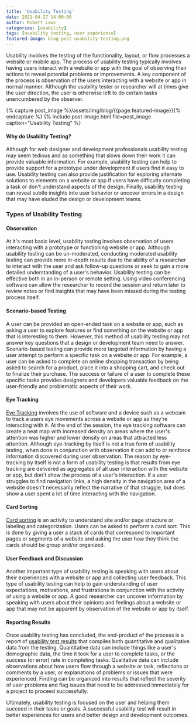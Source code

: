 ```yaml
---
title: 'Usability Testing'
date: 2021-04-27 14:00:00
author: Robert Laws
categories: [usability]
tags: [usability testing, user experience]
featured-image: blog-post-usability-testing.png
---
```


Usability involves the testing of the functionality, layout, or flow processes a website or mobile app. The process of usability testing typically involves having users interact with a website or app with the goal of observing their actions to reveal potential problems or improvements.<!-- more --> A key component of the process is observation of the users interacting with a website or app in normal manner. Although the usability tester or researcher will at times give the user direction, the user is otherwise left to do certain tasks unencumbered by the observer.

{% capture post_image %}/assets/img/blog/{{page.featured-image}}{% endcapture %}
{% include post-image.html file=post_image caption="Usability Testing" %}

#### Why do Usability Testing?

Although for web designer and development professionals usability testing may seem tedious and as something that slows down their work it can provide valuable information. For example, usability testing can help to provide support for a prototype under development if users find it easy to use. Usability testing can also provide justification for exploring alternate solutions to elements on a website or app if users have difficulty completing a task or don't understand aspects of the design. Finally, usability testing can reveal subtle insights into user behavior or uncover errors in a design that may have eluded the design or development teams.

### Types of Usability Testing

#### Observation

At it's most basic level, usability testing involves observation of users interacting with a prototype or functioning website or app. Although usability testing can be un-moderated, conducting moderated usability testing can provide more in-depth results due to the ability of a researcher to interact with the user and ask follow-up questions or seek to gain a more detailed understanding of a user's behavior. Usability testing can be effective both in an in-person or remote setting. Using video conferencing software can allow the researcher to record the session and return later to review notes or find insights that may have been missed during the testing process itself.

#### Scenario-based Testing

A user can be provided an open-ended task on a website or app, such as asking a user to explore features or find something on the website or app that is interesting to them. However, this method of usability testing may not answer key questions that a design or development team need to answer. Scenario-based testing can provide more targeted information by having a user attempt to perform a specific task on a website or app. For example, a user can be asked to complete an online shopping transaction by being asked to search for a product, place it into a shopping cart, and check out to finalize their purchase. The success or failure of a user to complete these specific tasks provides designers and developers valuable feedback on the user-friendly and problematic aspects of their work.

#### Eye Tracking

[Eye Tracking](https://www.usability.gov/how-to-and-tools/methods/eye-tracking.html) involves the use of software and a device such as a webcam to track a users eye movements across a website or app as they're interacting with it. At the end of the session, the eye tracking software can create a heat map with increased density on areas where the user's attention was higher and lower density on areas that attracted less attention. Although eye-tracking by itself is not a true form of usability testing, when done in conjunction with observation it can add to or reinforce information discovered during user observation. The reason by eye-tracking by itself is not a form of usability testing is that results from eye tracking are delivered as aggregates of all user interaction with the website or app, but don't show the process of a user's interaction. If a user struggles to find navigation links, a high density in the navigation area of a website doesn't necessarily reflect the narrative of that struggle, but does show a user spent a lot of time interacting with the navigation.

#### Card Sorting

[Card sorting](https://www.usability.gov/how-to-and-tools/methods/card-sorting.html) is an activity to understand site and/or page structure or labeling and categorization. Users can be asked to perform a card sort. This is done by giving a user a stack of cards that correspond to important pages or segments of a website and asking the user how they think the cards should be group and/or organized.

#### User Feedback and Discussion

Another important type of usability testing is speaking with users about their experiences with a website or app and collecting user feedback. This type of usability testing can help to gain understanding of user expectations, motivations, and frustrations in conjunction with the activity of using a website or app. A good researcher can uncover information by speaking with users about their opinions and feelings about a website or app that may not be apparent by observation of the website or app by itself.

#### Reporting Results

Once usability testing has concluded, the end-product of the process is a report of [usability test results](https://www.usability.gov/how-to-and-tools/methods/reporting-usability-test-results.html) that compiles both quantitative and qualitative data from the testing. Quantitative data can include things like a user's demographic data, the time it took for a user to complete tasks, or the success (or error) rate in completing tasks. Qualitative data can include observations about how users flow through a website or task, reflections or comments by a user, or explanations of problems or issues that were experienced. Finding can be organized into results that reflect the severity of user problems and flag issues that need to be addressed immediately for a project to proceed successfully.

Ultimately, usability testing is focused on the user and helping them succeed in their tasks or goals. A successful usability test will result in better experiences for users and better design and development outcomes.
